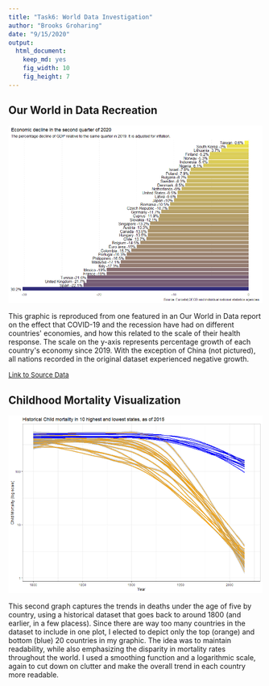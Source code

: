 ```yaml
---
title: "Task6: World Data Investigation"
author: "Brooks Groharing"
date: "9/15/2020"
output: 
  html_document: 
    keep_md: yes
    fig_width: 10
    fig_height: 7
---
```




## Our World in Data Recreation


![](task6_files/figure-html/unnamed-chunk-2-1.png)<!-- -->




This graphic is reproduced from one featured in an Our World in Data report on the effect that COVID-19 and the recession have had on different countries' economies, and how this related to the scale of their health response. The scale on the y-axis represents percentage growth of each country's economy since 2019. With the exception of China (not pictured), all nations recorded in the original dataset experienced negative growth.

<font size="2">[Link to Source Data](http://ourworldindata.org/covid-health-economy)</font>


## Childhood Mortality Visualization


![](task6_files/figure-html/unnamed-chunk-4-1.png)<!-- -->


This second graph captures the trends in deaths under the age of five by country, using a historical dataset that goes back to around 1800 (and earlier, in a few placess). Since there are way too many countries in the dataset to include in one plot, I elected to depict only the top (orange) and bottom (blue) 20 countries in my graphic. The idea was to maintain readability, while also emphasizing the disparity in mortality rates throughout the world. I used a smoothing function and a logarithmic scale, again to cut down on clutter and make the overall trend in each country more readable.
